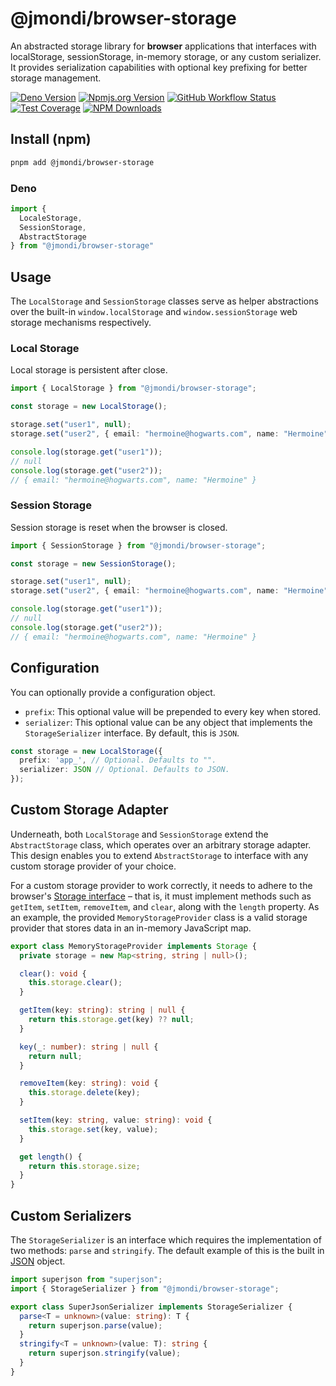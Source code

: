 # @jmondi/browser-storage

An abstracted storage library for **browser** applications that interfaces with localStorage, sessionStorage, in-memory storage, or any custom serializer. It provides serialization capabilities with optional key prefixing for better storage management.

[![Deno Version](https://shield.deno.dev/x/browser_storage?style=flat-square)](https://deno.land/x/browser_storage)
[![Npmjs.org Version](https://img.shields.io/npm/v/@jmondi/browser-storage?style=flat-square)](https://www.npmjs.com/package/@jmondi/browser-storage)
[![GitHub Workflow Status](https://img.shields.io/github/actions/workflow/status/jasonraimondi/browser-storage/test.yml?branch=main&label=Unit%20Tests&style=flat-square)](https://github.com/jasonraimondi/browser-storage)
[![Test Coverage](https://img.shields.io/codeclimate/coverage/jasonraimondi/browser-storage?style=flat-square)](https://codeclimate.com/github/jasonraimondi/browser-storage/test_coverage)
[![NPM Downloads](https://img.shields.io/npm/dt/@jmondi/browser-storage?label=npm%20downloads&style=flat-square)](https://www.npmjs.com/package/@jmondi/browser-storage)

## Install (npm)

```bash
pnpm add @jmondi/browser-storage
```

### Deno

```ts
import { 
  LocaleStorage, 
  SessionStorage, 
  AbstractStorage 
} from "@jmondi/browser-storage"
```

## Usage

The `LocalStorage` and `SessionStorage` classes serve as helper abstractions over the built-in `window.localStorage` and `window.sessionStorage` web storage mechanisms respectively.

### Local Storage

Local storage is persistent after close.

```typescript
import { LocalStorage } from "@jmondi/browser-storage";

const storage = new LocalStorage();

storage.set("user1", null);
storage.set("user2", { email: "hermoine@hogwarts.com", name: "Hermoine" });

console.log(storage.get("user1"));
// null
console.log(storage.get("user2"));
// { email: "hermoine@hogwarts.com", name: "Hermoine" }
```

### Session Storage

Session storage is reset when the browser is closed.

```typescript
import { SessionStorage } from "@jmondi/browser-storage";

const storage = new SessionStorage();

storage.set("user1", null);
storage.set("user2", { email: "hermoine@hogwarts.com", name: "Hermoine" });

console.log(storage.get("user1"));
// null
console.log(storage.get("user2"));
// { email: "hermoine@hogwarts.com", name: "Hermoine" }
```


## Configuration

You can optionally provide a configuration object.

- `prefix`: This optional value will be prepended to every key when stored.
- `serializer`: This optional value can be any object that implements the `StorageSerializer` interface. By default, this is `JSON`.

```ts
const storage = new LocalStorage({
  prefix: 'app_', // Optional. Defaults to "".
  serializer: JSON // Optional. Defaults to JSON.
});
```

## Custom Storage Adapter

Underneath, both `LocalStorage` and `SessionStorage` extend the `AbstractStorage` class, which operates over an arbitrary storage adapter. This design enables you to extend `AbstractStorage` to interface with any custom storage provider of your choice.

For a custom storage provider to work correctly, it needs to adhere to the browser's [Storage interface](https://developer.mozilla.org/en-US/docs/Web/API/Storage) – that is, it must implement methods such as `getItem`, `setItem`, `removeItem`, and `clear`, along with the `length` property. As an example, the provided `MemoryStorageProvider` class is a valid storage provider that stores data in an in-memory JavaScript map.

```ts
export class MemoryStorageProvider implements Storage {
  private storage = new Map<string, string | null>();

  clear(): void {
    this.storage.clear();
  }

  getItem(key: string): string | null {
    return this.storage.get(key) ?? null;
  }

  key(_: number): string | null {
    return null;
  }

  removeItem(key: string): void {
    this.storage.delete(key);
  }

  setItem(key: string, value: string): void {
    this.storage.set(key, value);
  }

  get length() {
    return this.storage.size;
  }
}
```

## Custom Serializers

The `StorageSerializer` is an interface which requires the implementation of two methods: `parse` and `stringify`. The default example of this is the built in [JSON](https://developer.mozilla.org/en-US/docs/Web/JavaScript/Reference/Global_Objects/JSON) object.

```ts
import superjson from "superjson";
import { StorageSerializer } from "@jmondi/browser-storage";

export class SuperJsonSerializer implements StorageSerializer {
  parse<T = unknown>(value: string): T {
    return superjson.parse(value);
  }
  stringify<T = unknown>(value: T): string {
    return superjson.stringify(value);
  }
}
```
